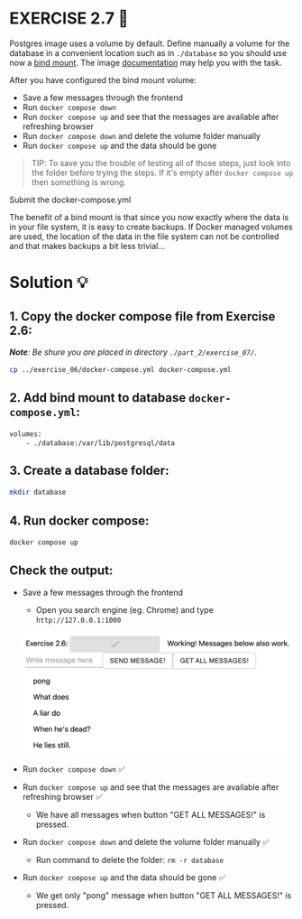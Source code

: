 # EXERCISE 2.7 🤔
Postgres image uses a volume by default. Define manually a volume for the database in a convenient location such as in `./database` so you should use now a [bind mount](https://docs.docker.com/storage/bind-mounts/). The image [documentation](https://github.com/docker-library/docs/blob/master/postgres/README.md#where-to-store-data) may help you with the task.

After you have configured the bind mount volume:

- Save a few messages through the frontend
- Run `docker compose down`
- Run `docker compose up` and see that the messages are available after refreshing browser
- Run `docker compose down` and delete the volume folder manually
- Run `docker compose up` and the data should be gone

> TIP: To save you the trouble of testing all of those steps, just look into the folder before trying the steps. If it's empty after `docker compose up` then something is wrong.

Submit the docker-compose.yml

The benefit of a bind mount is that since you now exactly where the data is in your file system, it is easy to create backups. If Docker managed volumes are used, the location of the data in the file system can not be controlled and that makes backups a bit less trivial...

# Solution 💡

## 1. Copy the docker compose file from Exercise 2.6:
_**Note**: Be shure you are placed in directory `./part_2/exercise_07/`._

```bash
cp ../exercise_06/docker-compose.yml docker-compose.yml
```

## 2. Add bind mount to database `docker-compose.yml`:
```docker
volumes:
    - ./database:/var/lib/postgresql/data
```

## 3. Create a database folder:
```bash
mkdir database
```

## 4. Run docker compose:
```bash
docker compose up
```

## Check the output:

- Save a few messages through the frontend
    - Open you search engine (eg. Chrome) and type `http://127.0.0.1:1000`

    ![success](https://github.com/milistu/DevOpsWithDocker/blob/main/assets/exercise_2_7_output.png "Exercise 2.07 Output")

- Run `docker compose down` ✅
- Run `docker compose up` and see that the messages are available after refreshing browser ✅
    - We have all messages when button "GET ALL MESSAGES!" is pressed.

- Run `docker compose down` and delete the volume folder manually ✅
    - Run command to delete the folder: ```rm -r database```
- Run `docker compose up` and the data should be gone ✅
    - We get only "pong" message when button "GET ALL MESSAGES!" is pressed.